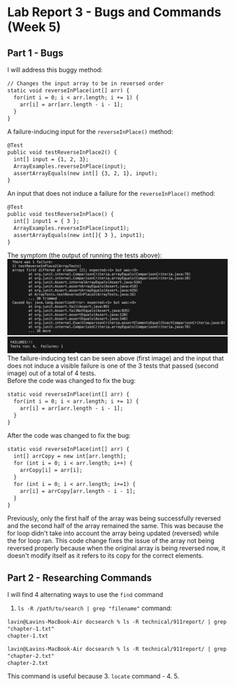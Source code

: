 # Lab Report 3 - Bugs and Commands (Week 5)

## Part 1 - Bugs
I will address this buggy method:
```
// Changes the input array to be in reversed order
static void reverseInPlace(int[] arr) {
  for(int i = 0; i < arr.length; i += 1) {
    arr[i] = arr[arr.length - i - 1];
  }
}
```
A failure-inducing input for the `reverseInPlace()` method:
```
@Test
public void testReverseInPlace2() {
  int[] input = {1, 2, 3};
  ArrayExamples.reverseInPlace(input);
  assertArrayEquals(new int[] {3, 2, 1}, input);
}
```
An input that does not induce a failure for the `reverseInPlace()` method:
```
@Test 
public void testReverseInPlace() {
  int[] input1 = { 3 };
  ArrayExamples.reverseInPlace(input1);
  assertArrayEquals(new int[]{ 3 }, input1);
}
```
The symptom (the output of running the tests above):
![Image](symptomVisible.jpeg)
![Image](symptomNotVis.jpeg)
<br/>The failure-inducing test can be seen above (first image) and the input that does not induce a visible failure is one of the 3 tests that passed (second image) out of a total of 4 tests.
<br/>Before the code was changed to fix the bug:
```
static void reverseInPlace(int[] arr) {
  for(int i = 0; i < arr.length; i += 1) {
    arr[i] = arr[arr.length - i - 1];
  }
}
```
After the code was changed to fix the bug:
```
static void reverseInPlace(int[] arr) {
  int[] arrCopy = new int[arr.length];
  for (int i = 0; i < arr.length; i++) {
    arrCopy[i] = arr[i];
  }
  for (int i = 0; i < arr.length; i+=1) {
    arr[i] = arrCopy[arr.length - i - 1];
  }
}
```
Previously, only the first half of the array was being successfully reversed and the second half of the array remained the same. This was because the for loop didn't take into account the array being updated (reversed) while the for loop ran. This code change fixes the issue of the array not being reversed properly because when the original array is being reversed now, it doesn't modify itself as it refers to its copy for the correct elements.

## Part 2 - Researching Commands
I will find 4 alternating ways to use the `find` command
1. `ls -R /path/to/search | grep "filename"` command: 
```
lavin@Lavins-MacBook-Air docsearch % ls -R technical/911report/ | grep "chapter-1.txt"
chapter-1.txt
```
```
lavin@Lavins-MacBook-Air docsearch % ls -R technical/911report/ | grep "chapter-2.txt"
chapter-2.txt
```
This command is useful because 
3. `locate` command - 
4. 
5. 
